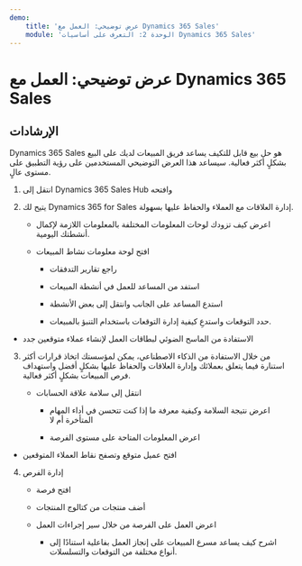 ```yaml
---
demo:
    title: 'عرض توضيحي: العمل مع Dynamics 365 Sales'
    module: 'الوحدة 2: التعرف على أساسيات Dynamics 365 Sales'
---
```


# عرض توضيحي: العمل مع Dynamics 365 Sales

## الإرشادات

Dynamics 365 Sales هو حل بيع قابل للتكيف يساعد فريق المبيعات لديك على البيع بشكلٍ أكثر فعالية. سيساعد هذا العرض التوضيحي المستخدمين على رؤية التطبيق على مستوى عالٍ. 

1. انتقل إلى Dynamics 365 Sales Hub وافتحه

2. يتيح لك Dynamics 365 for Sales إدارة العلاقات مع العملاء والحفاظ عليها بسهولة.

	- اعرض كيف تزودك لوحات المعلومات المختلفة بالمعلومات اللازمة لإكمال أنشطتك اليومية. 

	- افتح لوحة معلومات نشاط المبيعات

		- راجع تقارير التدفقات 

		- استفد من المساعد للعمل في أنشطة المبيعات

		- استدع المساعد على الجانب وانتقل إلى بعض الأنشطة

		- حدد التوقعات واستدعِ كيفية إدارة التوقعات باستخدام التنبؤ بالمبيعات. 

- الاستفادة من الماسح الضوئي لبطاقات العمل لإنشاء عملاء متوقعين جدد

3. من خلال الاستفادة من الذكاء الاصطناعي، يمكن لمؤسستك اتخاذ قرارات أكثر استنارة فيما يتعلق بعملائك وإدارة العلاقات والحفاظ عليها بشكلٍ أفضل واستهداف فرص المبيعات بشكلٍ أكثر فعالية. 

	- انتقل إلى سلامة علاقة الحسابات

		- اعرض نتيجة السلامة وكيفية معرفة ما إذا كنت تتحسن في أداء المهام المتأخرة أم لا

		- اعرض المعلومات المتاحة على مستوى الفرصة

- افتح عميل متوقع وتصفح نقاط العملاء المتوقعين

4. إدارة الفرص

	- افتح فرصة 

	- أضف منتجات من كتالوج المنتجات

	- اعرض العمل على الفرصة من خلال سير إجراءات العمل

		- اشرح كيف يساعد مسرع المبيعات على إنجاز العمل بفاعلية استنادًا إلى أنواع مختلفة من التوقعات والتسلسلات. 
